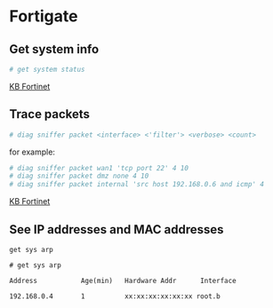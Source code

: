 # Fortigate

## Get system info

```bash
# get system status
```

[KB Fortinet](http://kb.fortinet.com/kb/viewContent.do?externalId=FD31964)

## Trace packets

```bash
# diag sniffer packet <interface> <'filter'> <verbose> <count> 
```

for example:

```bash
# diag sniffer packet wan1 'tcp port 22' 4 10
# diag sniffer packet dmz none 4 10
# diag sniffer packet internal 'src host 192.168.0.6 and icmp' 4
```

[KB Fortinet](http://kb.fortinet.com/kb/viewContent.do?externalId=11186)

## See IP addresses and MAC addresses

`get sys arp`


```
# get sys arp

Address           Age(min)   Hardware Addr      Interface

192.168.0.4       1          xx:xx:xx:xx:xx:xx root.b
```
